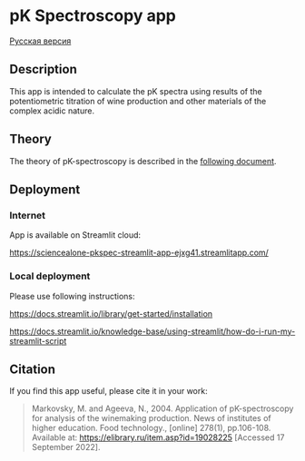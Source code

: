 # pK Spectroscopy app

[Русская версия](README_RU.MD)

## Description

This app is intended to calculate the pK spectra using results of the potentiometric titration of wine production and other materials of the complex acidic nature.

## Theory

The theory of pK-spectroscopy is described in the [following document](docs/theory-en.md).

## Deployment

### Internet
App is available on Streamlit cloud:

https://sciencealone-pkspec-streamlit-app-ejxg41.streamlitapp.com/

### Local deployment

Please use following instructions:

https://docs.streamlit.io/library/get-started/installation

https://docs.streamlit.io/knowledge-base/using-streamlit/how-do-i-run-my-streamlit-script

## Citation

If you find this app useful, please cite it in your work:

>Markovsky, M. and Ageeva, N., 2004. Application of pK-spectroscopy for analysis of the winemaking production. News of institutes of higher education. Food technology., [online] 278(1), pp.106-108. Available at: <https://elibrary.ru/item.asp?id=19028225> [Accessed 17 September 2022].